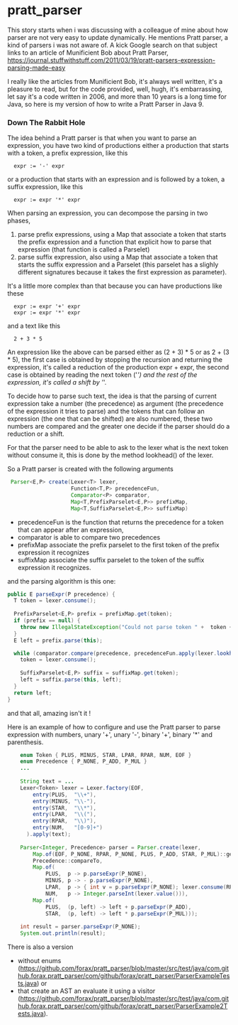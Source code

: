 # pratt_parser

This story starts when i was discussing with a colleague of mine about how parser are not very easy to update dynamically.
He mentions Pratt parser, a kind of parsers i was not aware of.
A kick Google search on that subject links to an article of Munificient Bob about Pratt Parser,
https://journal.stuffwithstuff.com/2011/03/19/pratt-parsers-expression-parsing-made-easy

I really like the articles from Munificient Bob, it's always well written, it's a pleasure to read,
but for the code provided, well, hugh, it's embarrassing, let say it's a code written in 2006,
and more than 10 years is a long time for Java, so here is my version of how to write a Pratt Parser in Java 9.


### Down The Rabbit Hole
The idea behind a Pratt parser is that when you want to parse an expression, you have two kind of productions
either a production that starts with a token, a prefix expression, like this
```
  expr := '-' expr
``` 
or a production that starts with an expression and is followed by a token, a suffix expression, like this
```
  expr := expr '*' expr
```

When parsing an expression, you can decompose the parsing in two phases,
1) parse prefix expressions, using a Map that associate a token that starts the prefix expression and a function
   that explicit how to parse that expression (that function is called a Parselet)
2) parse suffix expression, also using a Map that associate a token that starts the suffix expression and
   a Parselet (this parselet has a slighly different signatures because it takes the first expression as parameter). 

It's a little more complex than that because you can have productions like these
```
  expr := expr '+' expr
  expr := expr '*' expr
```
and a text like this
```
  2 + 3 * 5
```
An expression like the above can be parsed either as (2 + 3) * 5 or as 2 + (3 * 5),
the first case is obtained by stopping the recursion and returning the expression, it's called a reduction of the production expr + expr,
the second case is obtained by reading the next token ('*') and the rest of the expression, it's called a shift by '*'.

To decide how to parse such text, the idea is that the parsing of current expression take a number (the precedence) as argument
(the precedence of the expression it tries to parse) and the tokens that can follow an expression (the one that can be shifted)
are also numbered, these two numbers are compared and the greater one decide if the parser should do a reduction or a shift.

For that the parser need to be able to ask to the lexer what is the next token without consume it,
this is done by the method lookhead() of the lexer.

So a Pratt parser is created with the following arguments
```java
 Parser<E,P> create(Lexer<T> lexer,
                    Function<T,P> precedenceFun,
                    Comparator<P> comparator,
                    Map<T,PrefixParselet<E,P>> prefixMap,
                    Map<T,SuffixParselet<E,P>> suffixMap)
```

- precedenceFun is the function that returns the precedence for a token that can appear after an expression,
- comparator is able to compare two precedences
- prefixMap associate the prefix parselet to the first token of the prefix expression it recognizes
- suffixMap associate the suffix parselet to the token of the suffix expression it recognizes.

and the parsing algorithm is this one: 
```java
public E parseExpr(P precedence) {
  T token = lexer.consume();
  
  PrefixParselet<E,P> prefix = prefixMap.get(token);
  if (prefix == null) {
    throw new IllegalStateException("Could not parse token " +  token + " of value " + lexer.value());
  }
  E left = prefix.parse(this);

  while (comparator.compare(precedence, precedenceFun.apply(lexer.lookhead())) < 0) {
    token = lexer.consume();
    
    SuffixParselet<E,P> suffix = suffixMap.get(token);
    left = suffix.parse(this, left);
  }
  return left;
}
```
and that all, amazing isn't it !

Here is an example of how to configure and use the Pratt parser to parse expression with
numbers, unary '+', unary '-', binary '+', binary '*' and parenthesis. 

```java
    enum Token { PLUS, MINUS, STAR, LPAR, RPAR, NUM, EOF }
    enum Precedence { P_NONE, P_ADD, P_MUL }
    ...
    
    String text = ...
    Lexer<Token> lexer = Lexer.factory(EOF,
        entry(PLUS,  "\\+"),
        entry(MINUS, "\\-"),
        entry(STAR,  "\\*"),
        entry(LPAR,  "\\("),
        entry(RPAR,  "\\)"),
        entry(NUM,   "[0-9]+")
      ).apply(text);
    
    Parser<Integer, Precedence> parser = Parser.create(lexer, 
        Map.of(EOF, P_NONE, RPAR, P_NONE, PLUS, P_ADD, STAR, P_MUL)::get,
        Precedence::compareTo,
        Map.of(
            PLUS,  p -> p.parseExpr(P_NONE),
            MINUS, p -> - p.parseExpr(P_NONE),
            LPAR,  p -> { int v = p.parseExpr(P_NONE); lexer.consume(RPAR); return v; }, 
            NUM,   p -> Integer.parseInt(lexer.value())),
        Map.of(
            PLUS,  (p, left) -> left + p.parseExpr(P_ADD),
            STAR,  (p, left) -> left * p.parseExpr(P_MUL)));
    
    int result = parser.parseExpr(P_NONE);
    System.out.println(result);
```

There is also a version
- without enums (https://github.com/forax/pratt_parser/blob/master/src/test/java/com.github.forax.pratt_parser/com/github/forax/pratt_parser/ParserExampleTests.java) or
- that create an AST an evaluate it using a visitor (https://github.com/forax/pratt_parser/blob/master/src/test/java/com.github.forax.pratt_parser/com/github/forax/pratt_parser/ParserExample2Tests.java).

